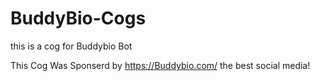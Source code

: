 # BuddyBio-Cogs
this is a cog for Buddybio Bot

This Cog Was Sponserd by https://Buddybio.com/ the best social media!

